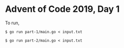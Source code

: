 # Advent of Code 2019, Day 1

To run,
```
$ go run part-1/main.go < input.txt
```

```
$ go run part-2/main.go < input.txt
```
